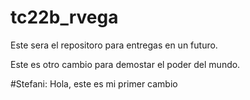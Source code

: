 # tc22b_rvega

Este sera el repositoro para entregas en un futuro.

Este es otro cambio para demostar el poder del mundo.

#Stefani: Hola, este es mi primer cambio
